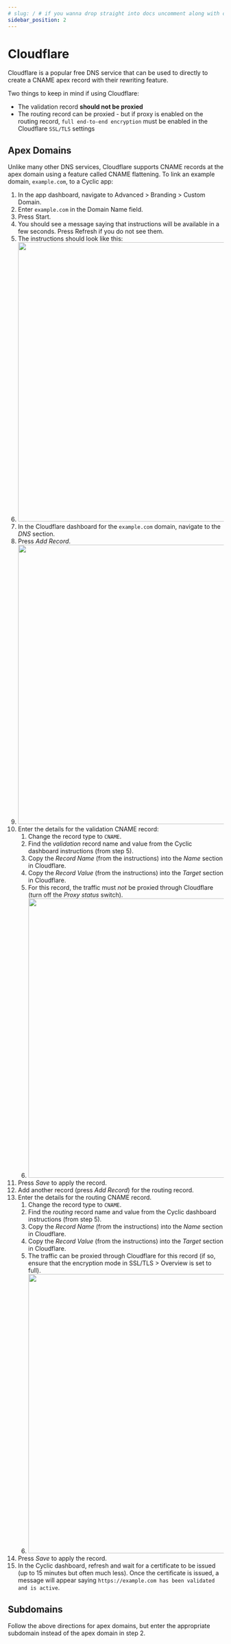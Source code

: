 ```yaml
---
# slug: / # if you wanna drop straight into docs uncomment along with config change
sidebar_position: 2
---
```

# Cloudflare

Cloudflare is a popular free DNS service that can be used to directly to create a CNAME apex record with their rewriting feature.

Two things to keep in mind if using Cloudflare:
- The validation record **should not be proxied**
- The routing record can be proxied - but if proxy is enabled on the routing record, `full end-to-end encryption` must be enabled in the Cloudflare `SSL/TLS` settings

## Apex Domains
Unlike many other DNS services, Cloudflare supports CNAME records at the apex domain using a feature called CNAME flattening. To link an example domain, `example.com`, to a Cyclic app:

1. In the app dashboard, navigate to Advanced > Branding > Custom Domain.
2. Enter `example.com` in the Domain Name field.
3. Press Start.
4. You should see a message saying that instructions will be available in a few seconds. Press Refresh if you do not see them.
5. The instructions should look like this:
6. <img src="/img/domains/cyclic_advanced.png" width="650px"/>
7. In the Cloudflare dashboard for the `example.com` domain, navigate to the _DNS_ section.
8. Press _Add Record_.
9. <img src="/img/domains/cloudflare_1.png" width="650px"/>
10. Enter the details for the validation CNAME record:
    1. Change the record type to `CNAME`.
    2. Find the _validation_ record name and value from the Cyclic dashboard instructions (from step 5).
    3. Copy the _Record Name_ (from the instructions) into the _Name_ section in Cloudflare.
    4. Copy the _Record Value_ (from the instructions) into the _Target_ section in Cloudflare.
    5. For this record, the traffic must _not_ be proxied through Cloudflare (turn off the _Proxy status_ switch).
    6. <img src="/img/domains/cloudflare_2.png" width="650px"/>
11. Press _Save_ to apply the record.
12. Add another record (press _Add Record_) for the routing record.
13. Enter the details for the routing CNAME record.
    1. Change the record type to `CNAME`.
    2. Find the _routing_ record name and value from the Cyclic dashboard instructions (from step 5).
    3. Copy the _Record Name_ (from the instructions) into the _Name_ section in Cloudflare.
    4. Copy the _Record Value_ (from the instructions) into the _Target_ section in Cloudflare.
    5. The traffic can be proxied through Cloudflare for this record (if so, ensure that the encryption mode in SSL/TLS > Overview is set to full).
    6. <img src="/img/domains/cloudflare_3.png" width="650px"/>
12. Press _Save_ to apply the record.
13. In the Cyclic dashboard, refresh and wait for a certificate to be issued (up to 15 minutes but often much less). Once the certificate is issued, a message will appear saying `https://example.com has been validated and is active`.

## Subdomains

Follow the above directions for apex domains, but enter the appropriate subdomain instead of the apex domain in step 2.